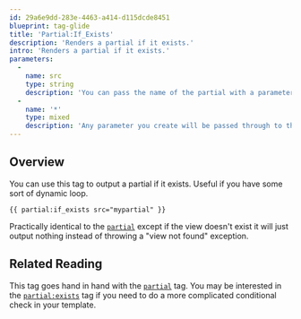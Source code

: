 ```yaml
---
id: 29a6e9dd-283e-4463-a414-d115dcde8451
blueprint: tag-glide
title: 'Partial:If_Exists'
description: 'Renders a partial if it exists.'
intro: 'Renders a partial if it exists.'
parameters:
  -
    name: src
    type: string
    description: 'You can pass the name of the partial with a parameter instead of tag argument. Example: `src="cards/author_bio"` or `:src="var_name"`.'
  -
    name: '*'
    type: mixed
    description: 'Any parameter you create will be passed through to the partial as a variable.'
---
```

## Overview

You can use this tag to output a partial if it exists. Useful if you have some sort of dynamic loop.

```
{{ partial:if_exists src="mypartial" }}
```

Practically identical to the [`partial`](/tags/partial) except if the view doesn't exist it will just output
nothing instead of throwing a "view not found" exception.

## Related Reading

This tag goes hand in hand with the [`partial`](/tags/partial) tag.
You may be interested in the [`partial:exists`](/tags/partial) tag if you need to do a more
complicated conditional check in your template.
